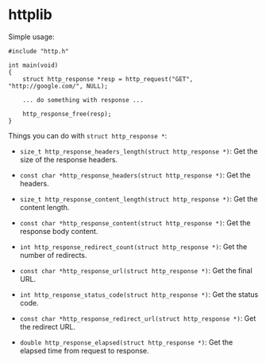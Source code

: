 # httplib

Simple usage:

```
#include "http.h"

int main(void)
{
    struct http_response *resp = http_request("GET", "http://google.com/", NULL);

    ... do something with response ...

    http_response_free(resp);
}
```

Things you can do with `struct http_response *`:

* `size_t http_response_headers_length(struct http_response *)`: Get the size of the response headers.

* `const char *http_response_headers(struct http_response *)`: Get the headers.

* `size_t http_response_content_length(struct http_response *)`: Get the content length.

* `const char *http_response_content(struct http_response *)`: Get the response body content.

* `int http_response_redirect_count(struct http_response *)`: Get the number of redirects.

* `const char *http_response_url(struct http_response *)`: Get the final URL.

* `int http_response_status_code(struct http_response *)`: Get the status code.

* `const char *http_response_redirect_url(struct http_response *)`: Get the redirect URL.

* `double http_response_elapsed(struct http_response *)`: Get the elapsed time from request to response.

